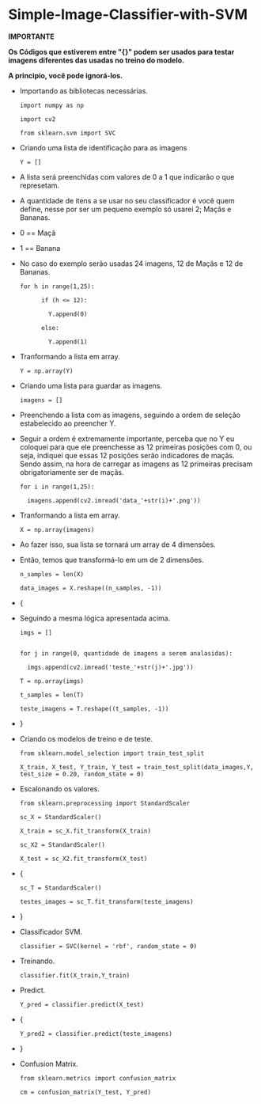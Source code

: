 # Simple-Image-Classifier-with-SVM

__IMPORTANTE__

__Os Códigos que estiverem entre "{}" podem ser usados para testar imagens diferentes das usadas no treino do modelo.__

__A principio, você pode ignorá-los.__

- Importando as bibliotecas necessárias.

      import numpy as np

      import cv2

      from sklearn.svm import SVC

- Criando uma lista de identificação para as imagens

      Y = []

- A lista será preenchidas com valores de 0 a 1 que indicarão o que represetam. 
- A quantidade de itens a se usar no seu classificador é você quem define, nesse por ser um pequeno
 exemplo só usarei 2; Maçãs e Bananas.
- 0 == Maçã
- 1 == Banana
- No caso do exemplo serão usadas 24 imagens, 12 de Maçãs e 12 de Bananas.

      for h in range(1,25):

            if (h <= 12):

              Y.append(0)

            else:

              Y.append(1)


- Tranformando a lista em array.

      Y = np.array(Y)

- Criando uma lista para guardar as imagens.

      imagens = []

- Preenchendo a lista com as imagens, seguindo a ordem de seleção estabelecido ao preencher Y.
- Seguir a ordem é extremamente importante, perceba que no Y eu coloquei para que ele preenchesse as 12 primeiras posições com 0, ou seja, indiquei que essas 12 posições serão indicadores de maçãs. Sendo assim, na hora de carregar as imagens as 12 primeiras precisam obrigatoriamente ser de maçãs.

      for i in range(1,25):

        imagens.append(cv2.imread('data_'+str(i)+'.png'))

- Tranformando a lista em array.

      X = np.array(imagens)

- Ao fazer isso, sua lista se tornará um array de 4 dimensões.

- Então, temos que transformá-lo em um de 2 dimensões.

      n_samples = len(X)

      data_images = X.reshape((n_samples, -1))

- {

- Seguindo a mesma lógica apresentada acima.

      imgs = []


      for j in range(0, quantidade de imagens a serem analasidas):

        imgs.append(cv2.imread('teste_'+str(j)+'.jpg'))

      T = np.array(imgs)

      t_samples = len(T)

      teste_imagens = T.reshape((t_samples, -1))

- }

- Criando os modelos de treino e de teste.

      from sklearn.model_selection import train_test_split

      X_train, X_test, Y_train, Y_test = train_test_split(data_images,Y, test_size = 0.20, random_state = 0)

- Escalonando os valores.

      from sklearn.preprocessing import StandardScaler

      sc_X = StandardScaler()

      X_train = sc_X.fit_transform(X_train)

      sc_X2 = StandardScaler()

      X_test = sc_X2.fit_transform(X_test)

- {

      sc_T = StandardScaler()

      testes_images = sc_T.fit_transform(teste_imagens)

- }

- Classificador SVM.

      classifier = SVC(kernel = 'rbf', random_state = 0)

- Treinando.

      classifier.fit(X_train,Y_train)

- Predict.

      Y_pred = classifier.predict(X_test)

- {

      Y_pred2 = classifier.predict(teste_imagens)

- }

- Confusion Matrix.

      from sklearn.metrics import confusion_matrix

      cm = confusion_matrix(Y_test, Y_pred)



